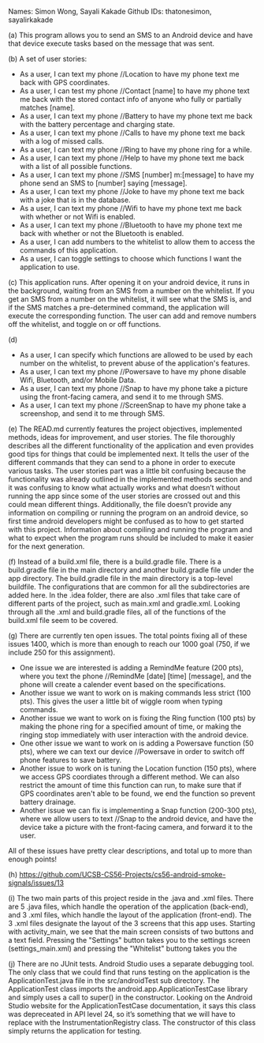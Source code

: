 Names: Simon Wong, Sayali Kakade Github IDs: thatonesimon, sayalirkakade

(a) This program allows you to send an SMS to an Android device and have that device execute tasks based on the message that was sent. 

(b) A set of user stories: 
* As a user, I can text my phone //Location to have my phone text me back with GPS coordinates.
* As a user, I can test my phone //Contact [name] to have my phone text me back with the stored contact info of anyone who fully or partially matches [name].
* As a user, I can text my phone //Battery to have my phone text me back with the battery percentage and charging state.
* As a user, I can text my phone //Calls to have my phone text me back with a log of missed calls.
* As a user, I can text my phone //Ring to have my phone ring for a while.
* As a user, I can text my phone //Help to have my phone text me back with a list of all possible functions.
* As a user, I can text my phone //SMS [number] m:[message] to have my phone send an SMS to [number] saying [message].
* As a user, I can text my phone //Joke to have my phone text me back with a joke that is in the database.
* As a user, I can text my phone //Wifi to have my phone text me back with whether or not Wifi is enabled.
* As a user, I can text my phone //Bluetooth to have my phone text me back with whether or not the Bluetooth is enabled.
* As a user, I can add numbers to the whitelist to allow them to access the commands of this application.
* As a user, I can toggle settings to choose which functions I want the application to use. 

(c) This application runs. After opening it on your android device, it runs in the background, waiting from an SMS from a number on the whitelist. If you get an SMS from a number on the whitelist, it will see what the SMS is, and if the SMS matches a pre-determined command, the application will execute the corresponding function. The user can add and remove numbers off the whitelist, and toggle on or off functions. 

(d) 
* As a user, I can specify which functions are allowed to be used by each number on the whitelist, to prevent abuse of the application's features. 
* As a user, I can text my phone //Powersave to have my phone disable Wifi, Bluetooth, and/or Mobile Data.
* As a user, I can text my phone //Snap to have my phone take a picture using the front-facing camera, and send it to me through SMS.
* As a user, I can text my phone //ScreenSnap to have my phone take a screenshop, and send it to me through SMS.

(e) The READ.md currently features the project objectives, implemented methods, ideas for improvement, and user stories. The file thoroughly describes all the different functionality of the application and even provides good tips for things that could be implemented next.  It tells the user of the different commands that they can send to a phone in order to execute various tasks. The user stories part was a little bit confusing because the functionality was already outlined in the implemented methods section and it was confusing to know what actually works and what doesn’t without running the app since some of the user stories are crossed out and this could mean different things. Additionally, the file doesn’t provide any information on compiling or running the program on an android device, so first time android developers might be confused as to how to get started with this project. Information about compiling and running the program and what to expect when the program runs should be included to make it easier for the next generation.

(f) Instead of a build.xml file, there is a build.gradle file. There is a build.gradle file in the main directory and another build.gradle file under the app directory. The build.gradle file in the main directory is a top-level buildfile. The configurations that are common for all the subdirectories are added here. In the .idea folder, there are also .xml files that take care of different parts of the project, such as main.xml and gradle.xml. Looking through all the .xml and build.gradle files, all of the functions of the build.xml file seem to be covered. 

(g) There are currently ten open issues. The total points fixing all of these issues 1400, which is more than enough to reach our 1000 goal (750, if we include 250 for this assignment). 
* One issue we are interested is adding a RemindMe feature (200 pts), where you text the phone //RemindMe [date] [time] [message], and the phone will create a calender event based on the specifications. 
* Another issue we want to work on is making commands less strict (100 pts). This gives the user a little bit of wiggle room when typing commands. 
* Another issue we want to work on is fixing the Ring function (100 pts) by making the phone ring for a specified amount of time, or making the ringing stop immediately with user interaction with the android device. 
* One other issue we want to work on is adding a Powersave function (50 pts), where we can text our device //Powersave in order to switch off phone features to save battery. 
* Another issue to work on is tuning the Location function (150 pts), where we access GPS coordiates through a different method. We can also restrict the amount of time this function can run, to make sure that if GPS coordinates aren't able to be found, we end the function so prevent battery drainage. 
* Another issue we can fix is implementing a Snap function (200-300 pts), where we allow users to text //Snap to the android device, and have the device take a picture with the front-facing camera, and forward it to the user. 

All of these issues have pretty clear descriptions, and total up to more than enough points!

(h) https://github.com/UCSB-CS56-Projects/cs56-android-smoke-signals/issues/13

(i) The two main parts of this project reside in the .java and .xml files. There are 5 .java files, which handle the operation of the application (back-end), and 3 .xml files, which handle the layout of the application (front-end). The 3 .xml files designate the layout of the 3 screens that this app uses. Starting with activity_main, we see that the main screen consists of two buttons and a text field. Pressing the "Settings" button takes you to the settings screen (settings_main.xml) and pressing the "Whitelist" buttong takes you the 

(j) There are no JUnit tests. Android Studio uses a separate debugging tool. The only class that we could find that runs testing on the application is the ApplicationTest.java file in the src/androidTest sub directory. The ApplicationTest class imports the android.app.ApplicationTestCase library and simply uses a call to super() in the constructor. Looking on the Android Studio website for the ApplicationTestCase documentation, it says this class was depreceated in API level 24, so it’s something that we will have to replace with the InstrumentationRegistry class. The constructor of this class simply returns the application for testing. 
